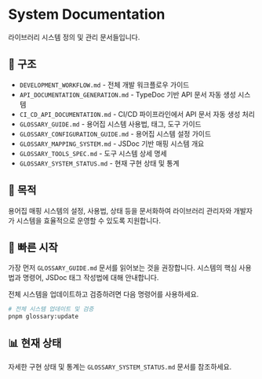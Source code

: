 # System Documentation

라이브러리 시스템 정의 및 관리 문서들입니다.

## 📁 구조

- `DEVELOPMENT_WORKFLOW.md` - 전체 개발 워크플로우 가이드
- `API_DOCUMENTATION_GENERATION.md` - TypeDoc 기반 API 문서 자동 생성 시스템
- `CI_CD_API_DOCUMENTATION.md` - CI/CD 파이프라인에서 API 문서 자동 생성 처리
- `GLOSSARY_GUIDE.md` - 용어집 시스템 사용법, 태그, 도구 가이드
- `GLOSSARY_CONFIGURATION_GUIDE.md` - 용어집 시스템 설정 가이드
- `GLOSSARY_MAPPING_SYSTEM.md` - JSDoc 기반 매핑 시스템 개요
- `GLOSSARY_TOOLS_SPEC.md` - 도구 시스템 상세 명세
- `GLOSSARY_SYSTEM_STATUS.md` - 현재 구현 상태 및 통계

## 🎯 목적

용어집 매핑 시스템의 설정, 사용법, 상태 등을 문서화하여 라이브러리 관리자와 개발자가 시스템을 효율적으로 운영할 수 있도록 지원합니다.

## 🚀 빠른 시작

가장 먼저 `GLOSSARY_GUIDE.md` 문서를 읽어보는 것을 권장합니다. 시스템의 핵심 사용법과 명령어, JSDoc 태그 작성법에 대해 안내합니다.

전체 시스템을 업데이트하고 검증하려면 다음 명령어를 사용하세요.

```bash
# 전체 시스템 업데이트 및 검증
pnpm glossary:update
```

## 📊 현재 상태

자세한 구현 상태 및 통계는 `GLOSSARY_SYSTEM_STATUS.md` 문서를 참조하세요.
